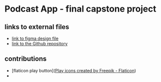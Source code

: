 # Podcast App - final capstone project

## links to external files
*  [link to figma design file](https://www.figma.com/file/qXAKOu4WI3kwYHpUdqbzWq/BRABRU026_DWA-Capstone?type=design&node-id=0%3A1&mode=design&t=Se90uc1R02dmGmEo-1)
* [link to the Github repository](https://github.com/Bruyns/BRABRU026_FTC2301_GroupNaeemC_BrandonBruyns_DWACaptoneProject.git)


## contributions
* [flaticon play button](<a href="https://www.flaticon.com/free-icons/play" title="play icons">Play icons created by Freepik - Flaticon</a>)
* 